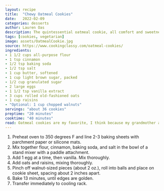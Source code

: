 ```yaml
---
layout: recipe
title:  "Chewy Oatmeal Cookies"
date:   2022-02-09
categories: desserts
author: Lauren Oas
description: The quintessential oatmeal cookie, all comfort and sweetness!
tags: [cookies, vegetarian]
image: assets/OatmealCookie.jpg
source: https://www.cookingclassy.com/oatmeal-cookies/
ingredients:
- 1 1/2 cups all-purpose flour
- 1 tsp cinnamon
- 1/2 tsp baking soda
- 1/2 tsp salt
- 1 cup butter, softened
- 1 cup light brown sugar, packed
- 1/2 cup granulated sugar
- 2 large eggs
- 1 1/2 tsp vanilla extract
- 3 cups rolled old-fashioned oats
- 1 cup raisins
- "Optional: 1 cup chopped walnuts"
servings: "about 36 cookies"
preptime: "20 minutes"
cooktime: "40 minutes"
read: Oatmeal cookies are my favorite, I think because my grandmother always had them stashed in cookie jars around her house. While hers were crunchy (and store bought), these are chewy and great. You'll want to remove from the cookie sheet as soon as possible, so that they don't continue to bake on the sheet, but otherwise this recipe is VERY easy and sure to please!
---
```

1. Preheat oven to 350 degrees F and line 2-3 baking sheets with parchment paper or silicone mats.
2. Mix together flour, cinnamon, baking soda, and salt in the bowl of a stand mixer with a paddle attachment.
3. Add 1 egg at a time, then vanilla. Mix thoroughly. 
4. Add oats and raisins, mixing thoroughly. 
5. Pinch off walnut-sized pieces (about 2 oz.), roll into balls and place on cookie sheet, spacing about 2 inches apart. 
6. Bake 13 minutes, until edges are golden. 
7. Transfer immediately to cooling rack.  
